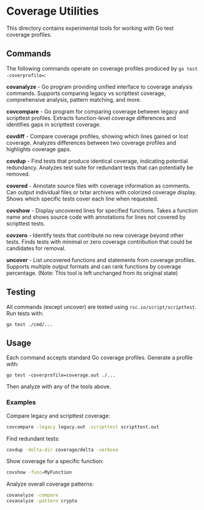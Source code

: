 # Coverage Utilities

This directory contains experimental tools for working with Go test coverage profiles.

## Commands

The following commands operate on coverage profiles produced by `go test -coverprofile=`:

**covanalyze** - Go program providing unified interface to coverage analysis commands.
Supports comparing legacy vs scripttest coverage, comprehensive analysis, pattern matching, and more.

**covcompare** - Go program for comparing coverage between legacy and scripttest profiles.
Extracts function-level coverage differences and identifies gaps in scripttest coverage.

**covdiff** - Compare coverage profiles, showing which lines gained or lost coverage.
Analyzes differences between two coverage profiles and highlights coverage gaps.

**covdup** - Find tests that produce identical coverage, indicating potential redundancy.
Analyzes test suite for redundant tests that can potentially be removed.

**covered** - Annotate source files with coverage information as comments.
Can output individual files or txtar archives with colorized coverage display.
Shows which specific tests cover each line when requested.

**covshow** - Display uncovered lines for specified functions.
Takes a function name and shows source code with annotations for lines not covered by scripttest tests.

**covzero** - Identify tests that contribute no new coverage beyond other tests.
Finds tests with minimal or zero coverage contribution that could be candidates for removal.

**uncover** - List uncovered functions and statements from coverage profiles.
Supports multiple output formats and can rank functions by coverage percentage.
(Note: This tool is left unchanged from its original state)

## Testing

All commands (except uncover) are tested using `rsc.io/script/scripttest`. 
Run tests with:

	go test ./cmd/...

## Usage

Each command accepts standard Go coverage profiles.
Generate a profile with:

	go test -coverprofile=coverage.out ./...

Then analyze with any of the tools above.

### Examples

Compare legacy and scripttest coverage:
```bash
covcompare -legacy legacy.out -scripttest scripttest.out
```

Find redundant tests:
```bash
covdup -delta-dir coverage/delta -verbose
```

Show coverage for a specific function:
```bash
covshow -func=MyFunction
```

Analyze overall coverage patterns:
```bash
covanalyze -compare
covanalyze -pattern crypto
```